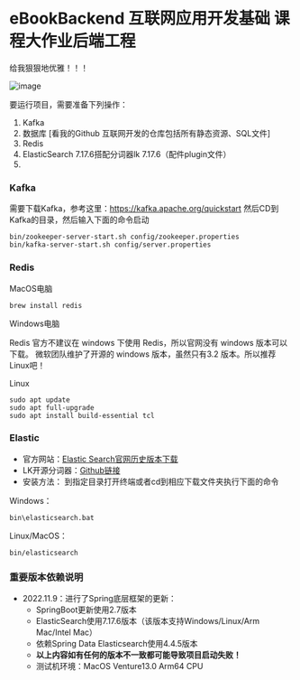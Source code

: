 # eBookBackend 互联网应用开发基础 课程大作业后端工程

给我狠狠地优雅！！！

![image](https://user-images.githubusercontent.com/84625273/177540340-a1f5f67f-1f17-40c0-9e8f-cd4f7e8952a6.png)

要运行项目，需要准备下列操作：
1. Kafka
2. 数据库 [看我的Github 互联网开发的仓库包括所有静态资源、SQL文件]
3. Redis
4. ElasticSearch 7.17.6搭配分词器lk 7.17.6（配件plugin文件）
5. 

### Kafka
需要下载Kafka，参考这里：https://kafka.apache.org/quickstart
然后CD到Kafka的目录，然后输入下面的命令启动
```
bin/zookeeper-server-start.sh config/zookeeper.properties
bin/kafka-server-start.sh config/server.properties
```

### Redis
MacOS电脑
```
brew install redis
```
Windows电脑

Redis 官方不建议在 windows 下使用 Redis，所以官网没有 windows 版本可以下载。
微软团队维护了开源的 windows 版本，虽然只有3.2 版本。所以推荐Linux吧！

Linux
```
sudo apt update 
sudo apt full-upgrade
sudo apt install build-essential tcl
```


### Elastic
- 官方网站：[Elastic Search官网历史版本下载](https://www.elastic.co/cn/downloads/past-releases#elasticsearch)
- LK开源分词器：[Github链接](https://github.com/medcl/elasticsearch-analysis-ik)
- 安装方法： 到指定目录打开终端或者cd到相应下载文件夹执行下面的命令

Windows：
```
bin\elasticsearch.bat
```
Linux/MacOS：
```
bin/elasticsearch
```

### 重要版本依赖说明
- 2022.11.9：进行了Spring底层框架的更新：
  - SpringBoot更新使用2.7版本
  - ElasticSearch使用7.17.6版本（该版本支持Windows/Linux/Arm Mac/Intel Mac）
  - 依赖Spring Data Elasticsearch使用4.4.5版本
  - **以上内容如有任何的版本不一致都可能导致项目启动失败！**
  - 测试机环境：MacOS Venture13.0 Arm64 CPU
